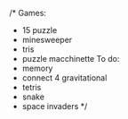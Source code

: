 /* Games:
* 15 puzzle
* minesweeper
* tris
* puzzle macchinette
To do:
* memory
* connect 4 gravitational
* tetris
* snake
* space invaders
*/
